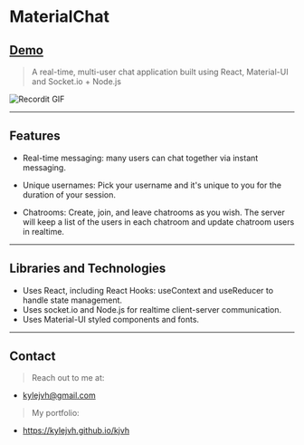 # MaterialChat

## **<a href="https://kjvh-materialchat.herokuapp.com/" target="_blank">Demo</a>**

> A real-time, multi-user chat application built using React, Material-UI and Socket.io + Node.js 

![Recordit GIF](http://g.recordit.co/ziudxn6SPn.gif)

---

## Features
 
- Real-time messaging: many users can chat together via instant messaging.

- Unique usernames: Pick your username and it's unique to you for the duration of your session.

- Chatrooms: Create, join, and leave chatrooms as you wish. The server will keep a list of the users in each chatroom and update chatroom users in realtime.

---

## Libraries and Technologies

- Uses React, including React Hooks: useContext and useReducer to handle state management.
- Uses socket.io and Node.js for realtime client-server communication.
- Uses Material-UI styled components and fonts.

---

## Contact

> Reach out to me at: 
- kylejvh@gmail.com

> My portfolio: 
- https://kylejvh.github.io/kjvh
